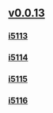 ## [v0.0.13](https://github.com/littleflute/blcd20/edit/main/README.md)
### [i5113](i5113)
### [i5114](i5114)
### [i5115](i5115)
### [i5116](i5116)
